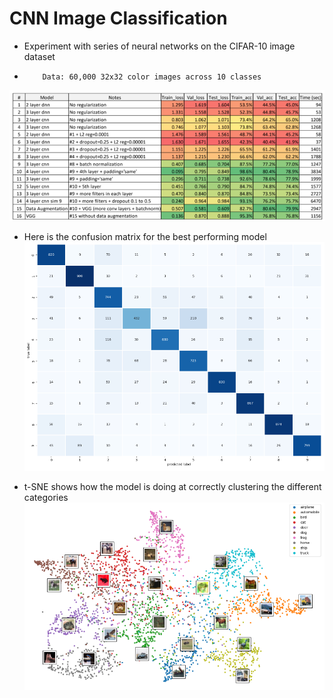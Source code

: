 # CNN Image Classification

- Experiment with series of neural networks on the CIFAR-10 image dataset
-         Data: 60,000 32x32 color images across 10 classes

![](/images/_16_models.png)

- Here is the confusion matrix for the best performing model
![](/images/_cnn_conf_matrix.png)

- t-SNE shows how the model is doing at correctly clustering the different categories
![](/images/_cnn_tsne.png)
